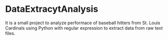 # DataExtracytAnalysis

It is a small project to analyze performace of baseball hitters from St. Louis Cardinals using Python with regular expression to extract data from raw text files.